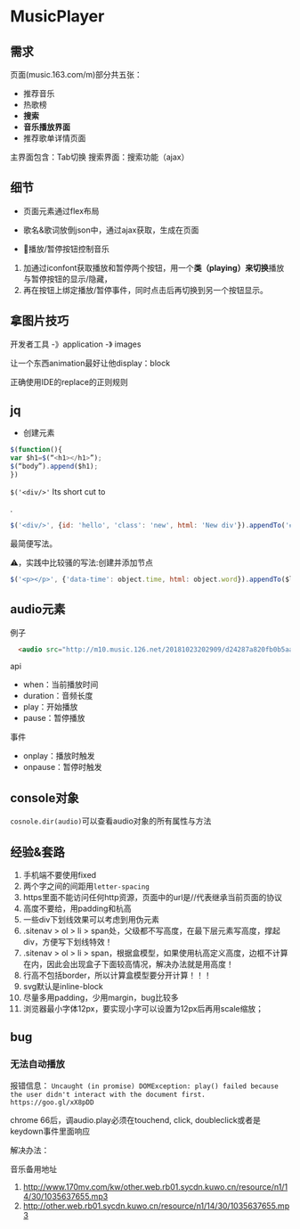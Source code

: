 # MusicPlayer

## 需求

页面(music.163.com/m)部分共五张：

- 推荐音乐
- 热歌榜
- **搜索**
- **音乐播放界面**
- 推荐歌单详情页面

主界面包含：Tab切换
搜索界面：搜索功能（ajax）

## 细节

- 页面元素通过flex布局

- 歌名&歌词放倒json中，通过ajax获取，生成在页面

- 🤙播放/暂停按钮控制音乐

1. 加通过iconfont获取播放和暂停两个按钮，用一个**类（playing）来切换**播放与暂停按钮的显示/隐藏，
2. 再在按钮上绑定播放/暂停事件，同时点击后再切换到另一个按钮显示。

## 拿图片技巧

开发者工具 -》application -》 images

让一个东西animation最好让他display：block

正确使用IDE的replace的正则规则

## jq

- 创建元素
```javascript
$(function(){
var $h1=$(“<h1></h1>”);
$(“body”).append($h1);
})
```

`$('<div/>'`
 Its short cut to <div></div>.

 ```javascript
$('<div/>', {id: 'hello', 'class': 'new', html: 'New div'}).appendTo('#target');
 ```
 最简便写法。

 ⚠️，实践中比较骚的写法:创建并添加节点
 ```javascript
$('<p></p>', {'data-time': object.time, html: object.word}).appendTo($lyric)
 ```

 ## audio元素

例子

```html
  <audio src="http://m10.music.126.net/20181023202909/d24287a820fb0b5aa8a383276e8a0463/ymusic/92cf/af91/eb3d/c40ee3f9d91daba18f4c7537766d106d.mp3" controls
```

api

- when：当前播放时间
- duration：音频长度
- play：开始播放
- pause：暂停播放

事件

- onplay：播放时触发
- onpause：暂停时触发

## console对象

`cosnole.dir(audio)`可以查看audio对象的所有属性与方法 

## 经验&套路

1. 手机端不要使用fixed
2. 两个字之间的间距用`letter-spacing`
3. https里面不能访问任何http资源，页面中的url是//代表继承当前页面的协议
4. 高度不要给，用padding和杭高
5. 一些div下划线效果可以考虑到用伪元素
6. .sitenav > ol > li > span处，父级都不写高度，在最下层元素写高度，撑起div，方便写下划线特效！
7. .sitenav > ol > li > span，根据盒模型，如果使用杭高定义高度，边框不计算在内，因此会出现盒子下面较高情况，解决办法就是用高度！
8. 行高不包括border，所以计算盒模型要分开计算！！！
9. svg默认是inline-block
10. 尽量多用padding，少用margin，bug比较多
11. 浏览器最小字体12px，要实现小字可以设置为12px后再用scale缩放；

## bug

### 无法自动播放

报错信息：
`Uncaught (in promise) DOMException: play() failed because the user didn't interact with the document first. https://goo.gl/xX8pDD`

chrome 66后，调audio.play必须在touchend, click, doubleclick或者是 keydown事件里面响应

解决办法：

音乐备用地址
1. http://www.170mv.com/kw/other.web.rb01.sycdn.kuwo.cn/resource/n1/14/30/1035637655.mp3
2. http://other.web.rb01.sycdn.kuwo.cn/resource/n1/14/30/1035637655.mp3

